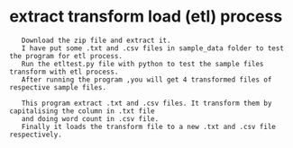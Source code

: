 # extract transform load (etl) process 
       Download the zip file and extract it.       
       I have put some .txt and .csv files in sample_data folder to test the program for etl process.
       Run the etltest.py file with python to test the sample files transform with etl process.                   
       After running the program ,you will get 4 transformed files of respective sample files.
       
       This program extract .txt and .csv files. It transform them by capitalising the column in .txt file
       and doing word count in .csv file.
       Finally it loads the transform file to a new .txt and .csv file respectively.
      
